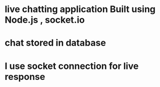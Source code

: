 # live chatting application Built using Node.js , socket.io
# chat stored in database
# I use socket connection for live response
